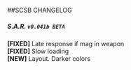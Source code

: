 ##SCSB CHANGELOG

##### S.A.R. `v0.041b BETA`
**[FIXED]** Late response if mag in weapon<br />
**[FIXED]** Slow loading<br />
**[NEW]** Layout. Darker colors